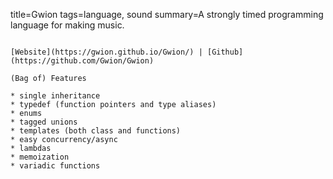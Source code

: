 title=Gwion
tags=language, sound
summary=A strongly timed programming language for making music.
~~~~~~

[Website](https://gwion.github.io/Gwion/) | [Github](https://github.com/Gwion/Gwion)

(Bag of) Features

* single inheritance
* typedef (function pointers and type aliases)
* enums
* tagged unions
* templates (both class and functions)
* easy concurrency/async
* lambdas
* memoization
* variadic functions
